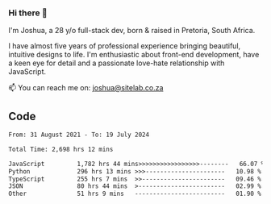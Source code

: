 ### Hi there 👋

I'm Joshua, a 28 y/o full-stack dev, born & raised in Pretoria, South Africa. 

I have almost five years of professional experience bringing beautiful, intuitive designs to life. I'm enthusiastic about front-end development, have a keen eye for detail and a passionate love-hate relationship with JavaScript.

📫 You can reach me on: joshua@sitelab.co.za

## **Code**

<!--START_SECTION:waka-->

```txt
From: 31 August 2021 - To: 19 July 2024

Total Time: 2,698 hrs 12 mins

JavaScript         1,782 hrs 44 mins>>>>>>>>>>>>>>>>>--------   66.07 %
Python             296 hrs 13 mins >>>----------------------   10.98 %
TypeScript         255 hrs 7 mins  >>-----------------------   09.46 %
JSON               80 hrs 44 mins  >------------------------   02.99 %
Other              51 hrs 9 mins   -------------------------   01.90 %
```

<!--END_SECTION:waka-->
